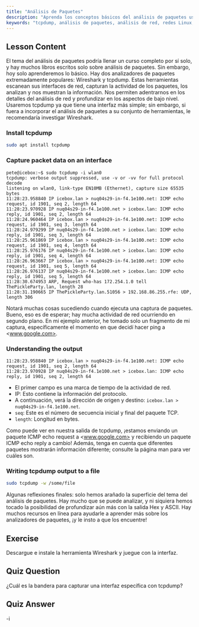 ```yaml
---
title: "Análisis de Paquetes"
description: "Aprenda los conceptos básicos del análisis de paquetes usando tcpdump. Comprenda el tráfico de red, capture datos e interprete la salida con esta guía de Linux para principiantes."
keywords: "tcpdump, análisis de paquetes, análisis de red, redes Linux, tutorial para principiantes, Wireshark, comandos Linux, tráfico de red"
---
```


## Lesson Content

El tema del análisis de paquetes podría llenar un curso completo por sí solo, y hay muchos libros escritos solo sobre análisis de paquetes. Sin embargo, hoy solo aprenderemos lo básico. Hay dos analizadores de paquetes extremadamente populares: Wireshark y tcpdump. Estas herramientas escanean sus interfaces de red, capturan la actividad de los paquetes, los analizan y nos muestran la información. Nos permiten adentrarnos en los detalles del análisis de red y profundizar en los aspectos de bajo nivel. Usaremos tcpdump ya que tiene una interfaz más simple; sin embargo, si fuera a incorporar el análisis de paquetes a su conjunto de herramientas, le recomendaría investigar Wireshark.

### Install tcpdump

```bash
sudo apt install tcpdump
```

### Capture packet data on an interface

```plaintext
pete@icebox:~$ sudo tcpdump -i wlan0
tcpdump: verbose output suppressed, use -v or -vv for full protocol decode
listening on wlan0, link-type EN10MB (Ethernet), capture size 65535 bytes
11:28:23.958840 IP icebox.lan > nuq04s29-in-f4.1e100.net: ICMP echo request, id 1901, seq 2, length 64
11:28:23.970928 IP nuq04s29-in-f4.1e100.net > icebox.lan: ICMP echo reply, id 1901, seq 2, length 64
11:28:24.960464 IP icebox.lan > nuq04s29-in-f4.1e100.net: ICMP echo request, id 1901, seq 3, length 64
11:28:24.979299 IP nuq04s29-in-f4.1e100.net > icebox.lan: ICMP echo reply, id 1901, seq 3, length 64
11:28:25.961869 IP icebox.lan > nuq04s29-in-f4.1e100.net: ICMP echo request, id 1901, seq 4, length 64
11:28:25.976176 IP nuq04s29-in-f4.1e100.net > icebox.lan: ICMP echo reply, id 1901, seq 4, length 64
11:28:26.963667 IP icebox.lan > nuq04s29-in-f4.1e100.net: ICMP echo request, id 1901, seq 5, length 64
11:28:26.976137 IP nuq04s29-in-f4.1e100.net > icebox.lan: ICMP echo reply, id 1901, seq 5, length 64
11:28:30.674953 ARP, Request who-has 172.254.1.0 tell ThePickleParty.lan, length 28
11:28:31.190665 IP ThePickleParty.lan.51056 > 192.168.86.255.rfe: UDP, length 306
```

Notará muchas cosas sucediendo cuando ejecuta una captura de paquetes. Bueno, eso es de esperar; hay mucha actividad de red ocurriendo en segundo plano. En mi ejemplo anterior, he tomado solo un fragmento de mi captura, específicamente el momento en que decidí hacer ping a <www.google.com>.

### Understanding the output

```plaintext
11:28:23.958840 IP icebox.lan > nuq04s29-in-f4.1e100.net: ICMP echo request, id 1901, seq 2, length 64
11:28:23.970928 IP nuq04s29-in-f4.1e100.net > icebox.lan: ICMP echo reply, id 1901, seq 2, length 64
```

- El primer campo es una marca de tiempo de la actividad de red.
- IP: Esto contiene la información del protocolo.
- A continuación, verá la dirección de origen y destino: `icebox.lan > nuq04s29-in-f4.1e100.net`.
- `seq`: Este es el número de secuencia inicial y final del paquete TCP.
- `length`: Longitud en bytes.

Como puede ver en nuestra salida de tcpdump, ¡estamos enviando un paquete ICMP echo request a <www.google.com> y recibiendo un paquete ICMP echo reply a cambio! Además, tenga en cuenta que diferentes paquetes mostrarán información diferente; consulte la página man para ver cuáles son.

### Writing tcpdump output to a file

```bash
sudo tcpdump -w /some/file
```

Algunas reflexiones finales: solo hemos arañado la superficie del tema del análisis de paquetes. Hay mucho que se puede analizar, y ni siquiera hemos tocado la posibilidad de profundizar aún más con la salida Hex y ASCII. Hay muchos recursos en línea para ayudarle a aprender más sobre los analizadores de paquetes, ¡y le insto a que los encuentre!

## Exercise

Descargue e instale la herramienta Wireshark y juegue con la interfaz.

## Quiz Question

¿Cuál es la bandera para capturar una interfaz específica con tcpdump?

## Quiz Answer

-i
